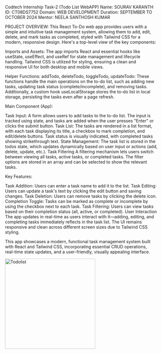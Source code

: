 Codtech Internship Task-2 (Todo List WebAPP) Name: SOURAV KARANTH ID: CT08DS7752 Domain: WEB DEVELOPMENT Duration: SEPTEMBER TO OCTOBER 2024 Mentor: NEELA SANTHOSH KUMAR

PROJECT OVERVIEW:
This React To-Do web app provides users with a simple and intuitive task management system, allowing them to add, edit, delete, and mark tasks as completed, styled with Tailwind CSS for a modern, responsive design. Here's a top-level view of the key components:

Imports and Assets:
The app imports React and essential hooks like useState, useEffect, and useRef for state management and lifecycle handling. Tailwind CSS is utilized for styling, ensuring a clean and responsive UI for both desktop and mobile views.

Helper Functions:
addTodo, deleteTodo, toggleTodo, updateTodo: These functions handle the main operations on the to-do list, such as adding new tasks, updating task status (complete/incomplete), and removing tasks. Additionally, a custom hook useLocalStorage stores the to-do list in local storage, persisting the tasks even after a page refresh.

Main Component (App):

Task Input: A form allows users to add tasks to the to-do list. The input is tracked using state, and tasks are added when the user presses "Enter" or clicks the submit button.
Task List: The tasks are rendered in a list format, with each task displaying its title, a checkbox to mark completion, and edit/delete buttons. Task status is visually indicated, with completed tasks showing strikethrough text.
State Management: The task list is stored in the todos state, which updates dynamically based on user input or actions (add, delete, update, etc.).
Task Filtering
A filtering mechanism lets users switch between viewing all tasks, active tasks, or completed tasks. The filter options are stored in an array and can be selected to show the relevant tasks.

Key Features:

Task Addition: Users can enter a task name to add it to the list.
Task Editing: Users can update a task's text by clicking the edit button and saving changes.
Task Deletion: Users can remove tasks by clicking the delete icon.
Completion Toggle: Tasks can be marked as complete or incomplete by using the checkbox next to each task.
Task Filtering: Users can view tasks based on their completion status (all, active, or completed).
User Interaction
The app updates in real-time as users interact with it—adding, editing, and completing tasks immediately reflects in the task list. The UI remains responsive and clean across different screen sizes due to Tailwind CSS styling.

This app showcases a modern, functional task management system built with React and Tailwind CSS, incorporating essential CRUD operations, real-time state updates, and a user-friendly, visually appealing interface.


<img width="298" alt="Todolist" src="https://github.com/user-attachments/assets/b9c9bf77-bc4a-4144-b8aa-8ec9732cd4bf">



